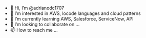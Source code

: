 - 👋 Hi, I’m @adrianodc1707
- 👀 I’m interested in AWS, locode languages and cloud patterns 
- 🌱 I’m currently learning AWS, Salesforce, ServiceNow, API
- 💞️ I’m looking to collaborate on ...
- 📫 How to reach me ...

<!---
adrianodc1707/adrianodc1707 is a ✨ special ✨ repository because its `README.md` (this file) appears on your GitHub profile.
You can click the Preview link to take a look at your changes.
--->
